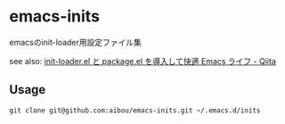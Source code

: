 emacs-inits
===========

emacsのinit-loader用設定ファイル集

see also: [init-loader.el と package.el を導入して快適 Emacs ライフ - Qiita](http://qiita.com/catatsuy/items/5f1cd86e2522fd3384a0)


Usage
-----

    git clone git@github.com:aibou/emacs-inits.git ~/.emacs.d/inits

